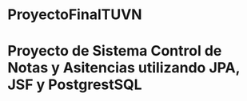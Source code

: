 # ProyectoFinalTUVN
# Proyecto de Sistema Control de Notas y Asitencias utilizando JPA, JSF y PostgrestSQL
